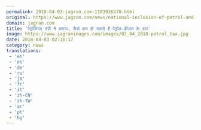```yaml
---
permalink: 2018-04-03-jagran.com-1103016278.html
original: https://www.jagran.com/news/national-inclusion-of-petrol-and-diesel-in-the-gst-will-help-consumers-pay-a-rational-price-says-dharmendra-pradhan-17765548.html
domain: jagran.com
title: 'पेट्रोलियम मंत्री ने बताया, कैसे कम हो सकते हैं पेट्रोल-डीजल के दाम'
image: https://www.jagranimages.com/images/02_04_2018-petrol_tax.jpg
date: 2018-04-03 02:16:17
category: news
translations: 
 - 'en'
 - 'es'
 - 'de'
 - 'ru'
 - 'ja'
 - 'fr'
 - 'it'
 - 'zh-CN'
 - 'zh-TW'
 - 'ar'
 - 'pt'
 - 'hy'
---
```


